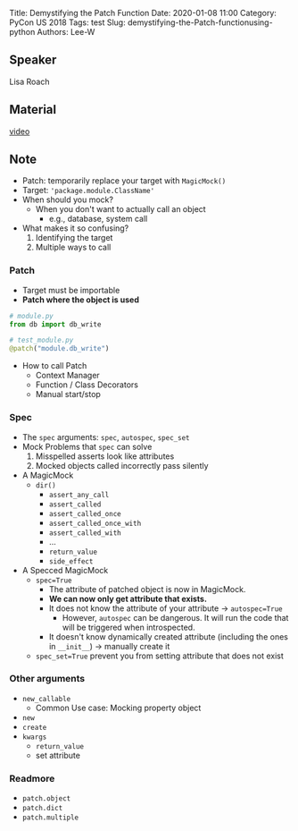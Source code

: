 Title: Demystifying the Patch Function
Date: 2020-01-08 11:00
Category: PyCon US 2018
Tags: test
Slug: demystifying-the-Patch-functionusing-python
Authors: Lee-W

## Speaker
Lisa Roach

## Material
[video](https://www.youtube.com/watch?v=ww1UsGZV8fQ)

## Note
* Patch: temporarily replace your target with `MagicMock()`
* Target: `'package.module.ClassName'`
* When should you mock?
    * When you don't want to actually call an object
        * e.g., database, system call
* What makes it so confusing?
    1. Identifying the target
    2. Multiple ways to call

### Patch
* Target must be importable
* **Patch where the object is used**

```python
# module.py
from db import db_write

# test_module.py
@patch("module.db_write")
```

* How to call Patch
    * Context Manager
    * Function / Class Decorators
    * Manual start/stop

### Spec
* The `spec` arguments: `spec`, `autospec`, `spec_set`
* Mock Problems that `spec` can solve
    1. Misspelled asserts look like attributes
    2. Mocked objects called incorrectly pass silently
* A MagicMock
    * `dir()`
        * `assert_any_call`
        * `assert_called`
        * `assert_called_once`
        * `assert_called_once_with`
        * `assert_called_with`
        * ...
        * `return_value`
        * `side_effect`
* A Specced MagicMock
    * `spec=True`
        * The attribute of patched object is now in MagicMock.
        * **We can now only get attribute that exists.**
        * It does not know the attribute of your attribute → `autospec=True`
            * However, `autospec` can be dangerous. It will run the code that will be triggered when introspected.
        * It doesn't know dynamically created attribute (including the ones in `__init__`) → manually create it
    * `spec_set=True` prevent you from setting attribute that does not exist

### Other arguments
* `new_callable`
    * Common Use case: Mocking property object
* `new`
* `create`
* `kwargs`
    * `return_value`
    * set attribute

### Readmore
* `patch.object`
* `patch.dict`
* `patch.multiple`
